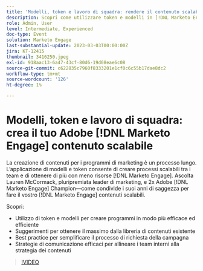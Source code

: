 ```yaml
---
title: 'Modelli, token e lavoro di squadra: rendere il contenuto scalabile'
description: Scopri come utilizzare token e modelli in [!DNL Marketo Engage]. Scopri i suggerimenti per sfruttare al massimo la libreria di contenuti esistente.
role: Admin, User
level: Intermediate, Experienced
doc-type: Event
solution: Marketo Engage
last-substantial-update: 2023-03-03T00:00:00Z
jira: KT-12415
thumbnail: 3416250.jpeg
exl-id: 918aac13-6a47-43cf-80d6-19d08eae6c08
source-git-commit: c622835c7960f8333201e1cf0c6c55b17dae8dc2
workflow-type: tm+mt
source-wordcount: '126'
ht-degree: 1%

---
```


# Modelli, token e lavoro di squadra: crea il tuo Adobe [!DNL Marketo Engage] contenuto scalabile

La creazione di contenuti per i programmi di marketing è un processo lungo. L’applicazione di modelli e token consente di creare processi scalabili tra i team e di ottenere di più con meno risorse [!DNL Marketo Engage]. Ascolta Lauren McCormack, pluripremiata leader di marketing, e 2x Adobe [!DNL Marketo Engage] Champion—come condivide i suoi anni di saggezza per fare il vostro [!DNL Marketo Engage] contenuti scalabili.

Scopri:

* Utilizzo di token e modelli per creare programmi in modo più efficace ed efficiente
* Suggerimenti per ottenere il massimo dalla libreria di contenuti esistente
* Best practice per semplificare il processo di richiesta della campagna
* Strategie di comunicazione efficaci per allineare i team interni alla strategia dei contenuti

>[!VIDEO](https://video.tv.adobe.com/v/3416250/?quality=12&learn=on)

